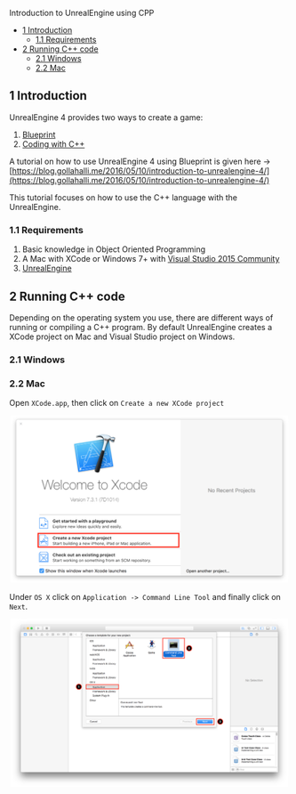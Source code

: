 Introduction to UnrealEngine using CPP

<!-- TOC depthFrom:2 depthTo:6 withLinks:1 updateOnSave:1 orderedList:0 -->

- [1 Introduction](#1introduction)
	- [1.1 Requirements](#11requirements)
- [2 Running C++ code](#2runningccode)
	- [2.1 Windows](#21windows)
	- [2.2 Mac](#22mac)

<!-- /TOC -->

## 1 Introduction

UnrealEngine 4 provides two ways to create a game:

1. [Blueprint](https://docs.unrealengine.com/latest/INT/Engine/Blueprints/)
2. [Coding with C++](https://docs.unrealengine.com/latest/INT/Programming/)

A tutorial on how to use UnrealEngine 4 using Blueprint is given here -> [https://blog.gollahalli.me/2016/05/10/introduction-to-unrealengine-4/](https://blog.gollahalli.me/2016/05/10/introduction-to-unrealengine-4/)

This tutorial focuses on how to use the C++ language with the UnrealEngine.

### 1.1 Requirements

1. Basic knowledge in Object Oriented Programming
2. A Mac with XCode or Windows 7+ with [Visual Studio 2015 Community](https://www.visualstudio.com/)
3. [UnrealEngine](https://www.unrealengine.com/)

## 2 Running C++ code

Depending on the operating system you use, there are different ways of running or compiling a C++ program. By default UnrealEngine creates a XCode project on Mac and Visual Studio project on Windows.

### 2.1 Windows


### 2.2 Mac

Open `XCode.app`, then click on `Create a new XCode project`

<p align="center"><img src="https://raw.githubusercontent.com/akshaybabloo/UnrealEngine-and-CPP/master/Screenshots/xcode_main.png" alt="New Project" width="500"></p>

Under `OS X` click on `Application -> Command Line Tool` and finally click on `Next`.

<p align="center"><img src="https://raw.githubusercontent.com/akshaybabloo/UnrealEngine-and-CPP/master/Screenshots/xcode_new_project.png" alt="New Project" width="500"></p>
